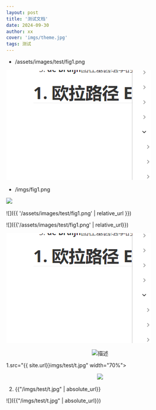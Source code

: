 ```yaml
---
layout: post
title: '测试文档'
date: 2024-09-30
author: xx
cover: 'imgs/theme.jpg'
tags: 测试
---
```




* /assets/images/test/fig1.png

![](/assets/images/test/fig1.png)



* /imgs/fig1.png

![](/imgs/fig1.png)



![]({{ '/assets/images/test/fig1.png' | relative_url }})

![]({{'/assets/images/test/fig1.png' | relative_url}})



![](../../assets/images/test/fig1.png)





<div align='center'>
   <img src="{{ '../../assets/images/test/fig1.png' | relative_url }}" alt="描述">
</div>



1.src="{{ site.url}}imgs/test/t.jpg" width="70%">

<div align='center'>
    <img src="{{ site.url}}imgs/test/t.jpg" width="70%">
</div>


2. {{"/imgs/test/t.jpg" | absolute_url}}


![]({{"/imgs/test/t.jpg" | absolute_url}})







